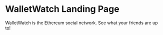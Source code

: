 # WalletWatch Landing Page

WalletWatch is the Ethereum social network. See what your friends are up to!

